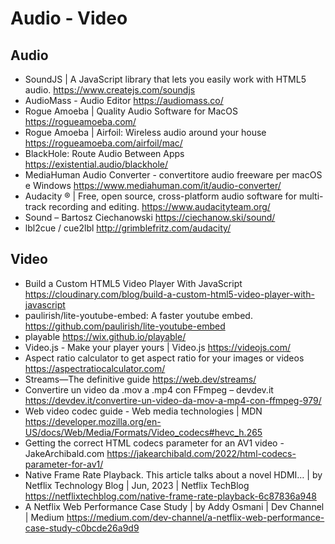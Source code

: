 # Audio - Video

## Audio
* SoundJS | A JavaScript library that lets you easily work with HTML5 audio. <https://www.createjs.com/soundjs>
* AudioMass - Audio Editor <https://audiomass.co/>
* Rogue Amoeba | Quality Audio Software for MacOS <https://rogueamoeba.com/>
* Rogue Amoeba | Airfoil: Wireless audio around your house <https://rogueamoeba.com/airfoil/mac/>
* BlackHole: Route Audio Between Apps <https://existential.audio/blackhole/>
* MediaHuman Audio Converter - convertitore audio freeware per macOS e Windows <https://www.mediahuman.com/it/audio-converter/>
* Audacity ® | Free, open source, cross-platform audio software for multi-track recording and editing. <https://www.audacityteam.org/>
* Sound – Bartosz Ciechanowski <https://ciechanow.ski/sound/>
* lbl2cue / cue2lbl <http://grimblefritz.com/audacity/>

## Video
* Build a Custom HTML5 Video Player With JavaScript <https://cloudinary.com/blog/build-a-custom-html5-video-player-with-javascript>
* paulirish/lite-youtube-embed: A faster youtube embed. <https://github.com/paulirish/lite-youtube-embed>
* playable <https://wix.github.io/playable/>
* Video.js - Make your player yours | Video.js <https://videojs.com/>
* Aspect ratio calculator to get aspect ratio for your images or videos <https://aspectratiocalculator.com/>
* Streams—The definitive guide <https://web.dev/streams/>
* Convertire un video da .mov a .mp4 con FFmpeg – devdev.it <https://devdev.it/convertire-un-video-da-mov-a-mp4-con-ffmpeg-979/>
* Web video codec guide - Web media technologies | MDN <https://developer.mozilla.org/en-US/docs/Web/Media/Formats/Video_codecs#hevc_h.265>
* Getting the correct HTML codecs parameter for an AV1 video - JakeArchibald.com <https://jakearchibald.com/2022/html-codecs-parameter-for-av1/>
* Native Frame Rate Playback. This article talks about a novel HDMI… | by Netflix Technology Blog | Jun, 2023 | Netflix TechBlog <https://netflixtechblog.com/native-frame-rate-playback-6c87836a948>
* A Netflix Web Performance Case Study | by Addy Osmani | Dev Channel | Medium <https://medium.com/dev-channel/a-netflix-web-performance-case-study-c0bcde26a9d9>
